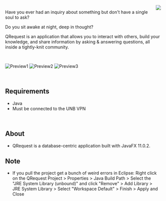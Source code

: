 <img align="right" src="https://i.imgur.com/NJ5J5qM.png">

Have you ever had an inquiry about something but don't have a single soul to ask? 

Do you sit awake at night, deep in thought? 

QRequest is an application that allows you to interact with others, build your knowledge, and share information by asking & answering questions, all inside a tightly-knit community.

<br/>

![Preview1](https://i.imgur.com/zDIvWxI.png) 
![Preview2](https://i.imgur.com/rjVlEIW.png) 
![Preview3](https://i.imgur.com/SXEfaBx.png) 

<br/>  

## Requirements
* Java
* Must be connected to the UNB VPN

<br>

## About
* QRequest is a database-centric application built with JavaFX 11.0.2.

## Note
* If you pull the project get a bunch of weird errors in Eclipse: Right click on the QRequest Project > Properties > Java Build Path > Select the "JRE System Library (unbound)" and click "Remove" >  Add Library > JRE System Library > Select "Workspace Default" > Finish > Apply and Close
